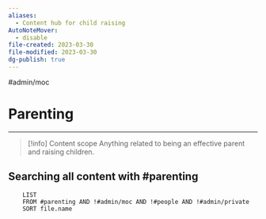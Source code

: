 ```yaml
---
aliases:
  - Content hub for child raising
AutoNoteMover:
  - disable
file-created: 2023-03-30
file-modified: 2023-03-30
dg-publish: true
---
```


#admin/moc 

# Parenting

---

> [!info] Content scope
> Anything related to being an effective parent and raising children.


## Searching all content with #parenting
```dataview
	LIST
	FROM #parenting AND !#admin/moc AND !#people AND !#admin/private
	SORT file.name
```